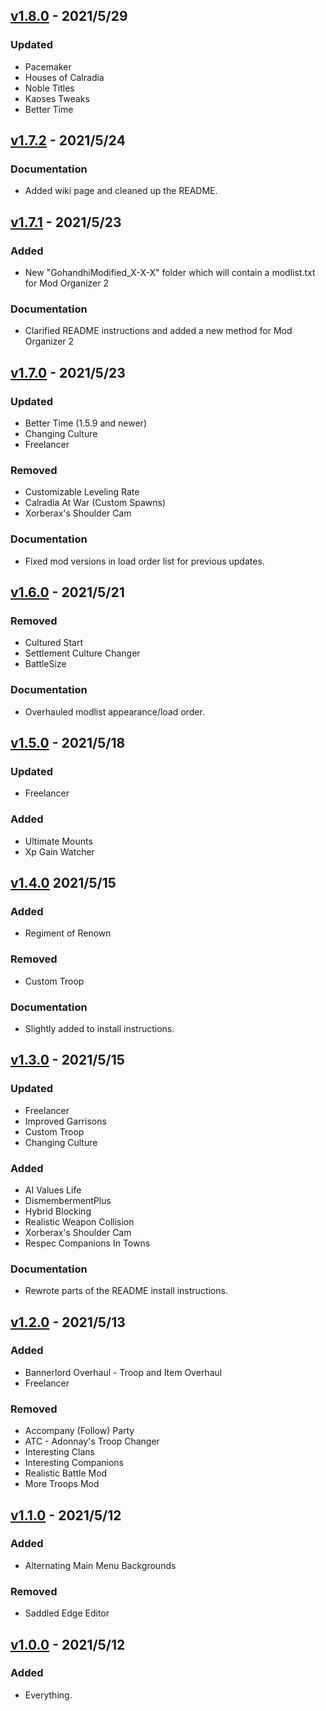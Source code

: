 ## [v1.8.0] - 2021/5/29
[v1.8.0]: https://github.com/ButAScratch/BannerlordModlists/compare/v1.7.2...v1.8.0

### Updated

- Pacemaker
- Houses of Calradia
- Noble Titles
- Kaoses Tweaks
- Better Time

## [v1.7.2] - 2021/5/24
[v1.7.2]: https://github.com/ButAScratch/BannerlordModlists/compare/v1.7.1...v1.7.2

### Documentation

- Added wiki page and cleaned up the README.

## [v1.7.1] - 2021/5/23
[v1.7.1]: https://github.com/ButAScratch/BannerlordModlists/compare/v1.7.0...v1.7.1

### Added

- New "GohandhiModified_X-X-X" folder which will contain a modlist.txt for Mod Organizer 2


### Documentation

- Clarified README instructions and added a new method for Mod Organizer 2

## [v1.7.0] - 2021/5/23
[v1.7.0]: https://github.com/ButAScratch/BannerlordModlists/compare/v1.6.0...v1.7.0

### Updated

- Better Time (1.5.9 and newer)
- Changing Culture
- Freelancer

### Removed

- Customizable Leveling Rate
- Calradia At War (Custom Spawns)
- Xorberax's Shoulder Cam

### Documentation

- Fixed mod versions in load order list for previous updates.

## [v1.6.0] - 2021/5/21
[v1.6.0]: https://github.com/ButAScratch/BannerlordModlists/compare/v1.5.0...v1.6.0

### Removed

- Cultured Start
- Settlement Culture Changer
- BattleSize

### Documentation

- Overhauled modlist appearance/load order.

## [v1.5.0] - 2021/5/18
[v1.5.0]: https://github.com/ButAScratch/BannerlordModlists/compare/v1.4.0...v1.5.0

### Updated

- Freelancer

### Added

- Ultimate Mounts
- Xp Gain Watcher

## [v1.4.0] 2021/5/15
[v1.4.0]: https://github.com/ButAScratch/BannerlordModlists/compare/v1.3.0...v1.4.0

### Added

- Regiment of Renown

### Removed

- Custom Troop

### Documentation

- Slightly added to install instructions.

## [v1.3.0] - 2021/5/15
[v1.3.0]: https://github.com/ButAScratch/BannerlordModlists/compare/v1.2.0...v1.3.0

### Updated

- Freelancer
- Improved Garrisons
- Custom Troop
- Changing Culture

### Added 

- AI Values Life
- DismembermentPlus
- Hybrid Blocking
- Realistic Weapon Collision
- Xorberax's Shoulder Cam
- Respec Companions In Towns

### Documentation

- Rewrote parts of the README install instructions.

## [v1.2.0] - 2021/5/13
[v1.2.0]: https://github.com/ButAScratch/BannerlordModlists/compare/v1.1.0...v1.2.0

### Added

- Bannerlord Overhaul - Troop and Item Overhaul
- Freelancer

### Removed

- Accompany (Follow) Party
- ATC - Adonnay's Troop Changer
- Interesting Clans
- Interesting Companions
- Realistic Battle Mod
- More Troops Mod

## [v1.1.0] - 2021/5/12
[v1.1.0]: https://github.com/ButAScratch/BannerlordModlists/compare/v1.0.0...v1.1.0

### Added

- Alternating Main Menu Backgrounds

### Removed

- Saddled Edge Editor

## [v1.0.0] - 2021/5/12
[v1.0.0]: https://github.com/ButAScratch/BannerlordModlists/commit/1301219167a5d034cd8f273afaccacb887ac3d96

### Added

- Everything.